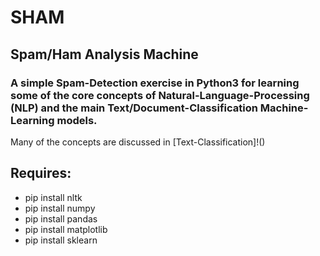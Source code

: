# SHAM
## Spam/Ham Analysis Machine
### A simple Spam-Detection exercise in Python3 for learning some of the core concepts of Natural-Language-Processing (NLP) and the main Text/Document-Classification Machine-Learning models.

Many of the concepts are discussed in [Text-Classification]!()

## Requires:
 * pip install nltk
 * pip install numpy 
 * pip install pandas 
 * pip install matplotlib 
 * pip install sklearn 
